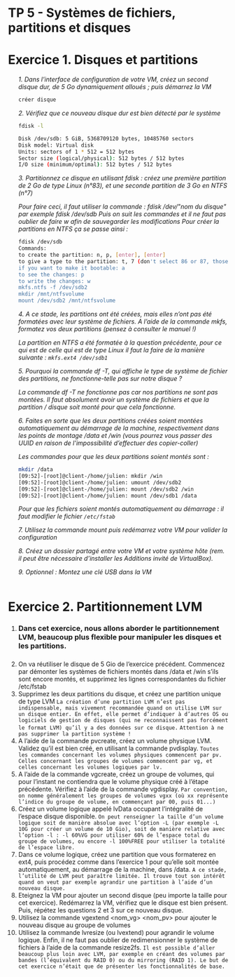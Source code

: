 # TP 5 - Systèmes de fichiers, partitions et disques

<h1>Exercice 1. Disques et partitions</h1>

<ol>

*1. Dans l’interface de configuration de votre VM, créez un second disque dur, de 5 Go dynamiquement
alloués ; puis démarrez la VM*


```bash
créer disque
```

*2. Vérifiez que ce nouveau disque dur est bien détecté par le système*


```bash
fdisk -l
```

```bash
Disk /dev/sdb: 5 GiB, 5368709120 bytes, 10485760 sectors
Disk model: Virtual disk
Units: sectors of 1 * 512 = 512 bytes
Sector size (logical/physical): 512 bytes / 512 bytes
I/O size (minimum/optimal): 512 bytes / 512 bytes
```

*3. Partitionnez ce disque en utilisant fdisk : créez une première partition de 2 Go de type Linux (n°83), et une seconde partition de 3 Go en NTFS (n°7)*

*Pour faire ceci, il faut utiliser la commande : fdisk /dev/"nom du disque" par exemple fdisk
/dev/sdb Puis on suit les commandes et il ne faut pas oublier de faire w afin de sauvegarder les modifications
Pour créer la partitions en NTFS ça se passe ainsi :*

```bash
fdisk /dev/sdb
Commands:
to create the partition: n, p, [enter], [enter]
to give a type to the partition: t, 7 (don't select 86 or 87, those are for volume sets)
if you want to make it bootable: a
to see the changes: p
to write the changes: w
mkfs.ntfs -f /dev/sdb2
mkdir /mnt/ntfsvolume
mount /dev/sdb2 /mnt/ntfsvolume
```

*4. A ce stade, les partitions ont été créées, mais elles n’ont pas été formatées avec leur système de fichiers.
A l’aide de la commande mkfs, formatez vos deux partitions (pensez à consulter le manuel !)*

*La partition en NTFS a été formatée à la question précédente, pour ce qui est de celle qui est de type Linux il faut la faire de la manière suivante :
`mkfs.ext4 /dev/sdb1`*

*5. Pourquoi la commande df -T, qui affiche le type de système de fichier des partitions, ne fonctionne-telle pas sur notre disque ?*

*La commande df -T ne fonctionne pas car nos partitions ne sont pas montées. Il faut absolument avoir un système de fichiers et que la partition / disque soit monté pour que cela fonctionne.*

*6. Faites en sorte que les deux partitions créées soient montées automatiquement au démarrage de la machine, respectivement dans les points de montage /data et /win (vous pourrez vous passer des UUID en raison de l’impossibilité d’effectuer des copier-coller)*

*Les commandes pour que les deux partitions soient montés sont :*

```bash
mkdir /data
[09:52]-[root]@client-/home/julien: mkdir /win
[09:52]-[root]@client-/home/julien: umount /dev/sdb2
[09:52]-[root]@client-/home/julien: mount /dev/sdb2 /win
[09:52]-[root]@client-/home/julien: mount /dev/sdb1 /data
```

*Pour que les fichiers soient montés automatiquement au démarrage : il faut modifier le fichier `/etc/fstab`*

*7. Utilisez la commande mount puis redémarrez votre VM pour valider la configuration*

*8. Créez un dossier partagé entre votre VM et votre système hôte (rem. il peut être nécessaire d’installer les Additions invité de VirtualBox).*

*9. Optionnel : Montez une clé USB dans la VM*

```bash
```

</ol>

<h1>Exercice 2. Partitionnement LVM</h1>

<ol>
  
<li><h3>Dans cet exercice, nous allons aborder le partitionnement LVM, beaucoup plus flexible pour manipuler
les disques et les partitions.<h3></li

1. On va réutiliser le disque de 5 Gio de l’exercice précédent. Commencez par démonter les systèmes de
fichiers montés dans /data et /win s’ils sont encore montés, et supprimez les lignes correspondantes
du fichier /etc/fstab
2. Supprimez les deux partitions du disque, et créez une partition unique de type LVM
`La création d’une partition LVM n’est pas indispensable, mais vivement recommandée quand
on utilise LVM sur un disque entier. En effet, elle permet d’indiquer à d’autres OS ou logiciels de
gestion de disques (qui ne reconnaissent pas forcément le format LVM) qu’il y a des données sur
ce disque.`
`Attention à ne pas supprimer la partition système !`
3. A l’aide de la commande pvcreate, créez un volume physique LVM. Validez qu’il est bien créé, en
utilisant la commande pvdisplay.
`Toutes les commandes concernant les volumes physiques commencent par pv. Celles concernant
les groupes de volumes commencent par vg, et celles concernant les volumes logiques par lv.`
4. A l’aide de la commande vgcreate, créez un groupe de volumes, qui pour l’instant ne contiendra que
le volume physique créé à l’étape précédente. Vérifiez à l’aide de la commande vgdisplay.
`Par convention, on nomme généralement les groupes de volumes vgxx (où xx représente l’indice
du groupe de volume, en commençant par 00, puis 01...)`
5. Créez un volume logique appelé lvData occupant l’intégralité de l’espace disque disponible.
`On peut renseigner la taille d’un volume logique soit de manière absolue avec l’option -L (par
exemple -L 10G pour créer un volume de 10 Gio), soit de manière relative avec l’option -l : -l
60%VG pour utiliser 60% de l’espace total du groupe de volumes, ou encore -l 100%FREE pour
utiliser la totalité de l’espace libre.`
6. Dans ce volume logique, créez une partition que vous formaterez en ext4, puis procédez comme dans
l’exercice 1 pour qu’elle soit montée automatiquement, au démarrage de la machine, dans /data.
`A ce stade, l’utilité de LVM peut paraître limitée. Il trouve tout son intérêt quand on veut par
exemple agrandir une partition à l’aide d’un nouveau disque.`
7. Eteignez la VM pour ajouter un second disque (peu importe la taille pour cet exercice). Redémarrez
la VM, vérifiez que le disque est bien présent. Puis, répétez les questions 2 et 3 sur ce nouveau disque.
8. Utilisez la commande vgextend <nom_vg> <nom_pv> pour ajouter le nouveau disque au groupe de
volumes
9. Utilisez la commande lvresize (ou lvextend) pour agrandir le volume logique. Enfin, il ne faut pas
oublier de redimensionner le système de fichiers à l’aide de la commande resize2fs.
`Il est possible d’aller beaucoup plus loin avec LVM, par exemple en créant des volumes par
bandes (l’équivalent du RAID 0) ou du mirroring (RAID 1). Le but de cet exercice n’était que de
présenter les fonctionnalités de base.`

```bash
```

</ol>



